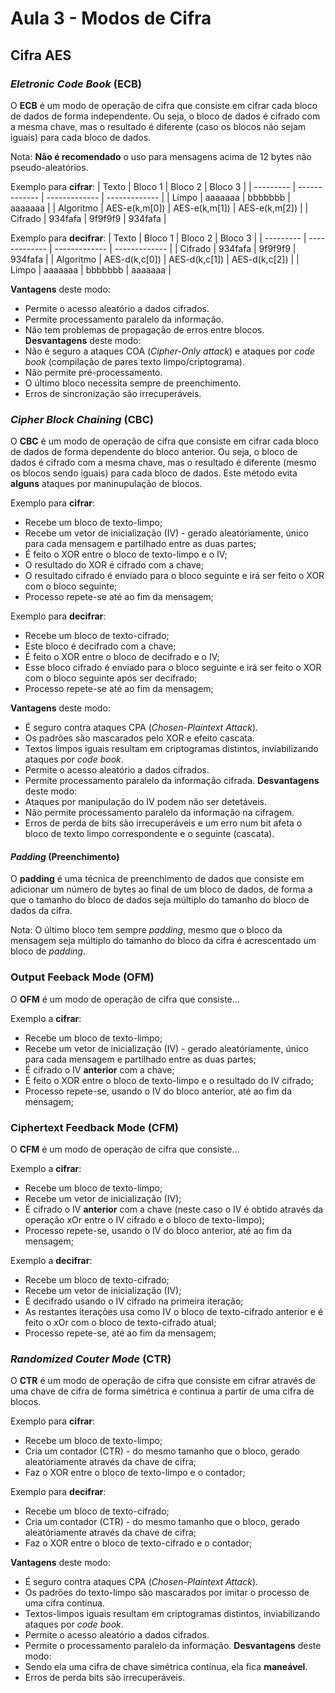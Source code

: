 # Aula 3 - Modos de Cifra

## Cifra AES

### *Eletronic Code Book* (ECB)
O **ECB** é um modo de operação de cifra que consiste em cifrar cada bloco de dados de forma independente. Ou seja, o bloco de dados é cifrado com a mesma chave, mas o resultado é diferente (caso os blocos não sejam iguais) para cada bloco de dados.

Nota: **Não é recomendado** o uso para mensagens acima de 12 bytes não pseudo-aleatórios.

Exemplo para **cifrar**:
| Texto     | Bloco 1       | Bloco 2       | Bloco 3       |
| --------- | ------------- | ------------- | ------------- |
| Limpo     | aaaaaaa       | bbbbbbb       | aaaaaaa       |
| Algoritmo | AES-e(k,m[0]) | AES-e(k,m[1]) | AES-e(k,m[2]) |
| Cifrado   | 934fafa       | 9f9f9f9       | 934fafa       |

Exemplo para **decifrar**:
| Texto     | Bloco 1       | Bloco 2       | Bloco 3       |
| --------- | ------------- | ------------- | ------------- |
| Cifrado   | 934fafa       | 9f9f9f9       | 934fafa       |
| Algoritmo | AES-d(k,c[0]) | AES-d(k,c[1]) | AES-d(k,c[2]) |
| Limpo     | aaaaaaa       | bbbbbbb       | aaaaaaa       |

**Vantagens** deste modo:
 - Permite o acesso aleatório a dados cifrados.
 - Permite processamento paralelo da informação.
 - Não tem problemas de propagação de erros entre blocos.
**Desvantagens** deste modo:
 - Não é seguro a ataques COA (*Cipher-Only attack*) e ataques por *code book* (compilação de pares texto limpo/criptograma).
 - Não permite pré-processamento.
 - O último bloco necessita sempre de preenchimento.
 - Erros de sincronização são irrecuperáveis.

### *Cipher Block Chaining* (CBC)
O **CBC** é um modo de operação de cifra que consiste em cifrar cada bloco de dados de forma dependente do bloco anterior. Ou seja, o bloco de dados é cifrado com a mesma chave, mas o resultado é diferente (mesmo os blocos sendo iguais) para cada bloco de dados. Este método evita **alguns** ataques por maninupulação de blocos.

Exemplo para **cifrar**:
 - Recebe um bloco de texto-limpo;
 - Recebe um vetor de inicialização (IV) - gerado aleatóriamente, único para cada mensagem e partilhado entre as duas partes;
 - É feito o XOR entre o bloco de texto-limpo e o IV;
 - O resultado do XOR é cifrado com a chave;
 - O resultado cifrado é enviado para o bloco seguinte e irá ser feito o XOR com o bloco seguinte;
 - Processo repete-se até ao fim da mensagem;

Exemplo para **decifrar**:
 - Recebe um bloco de texto-cifrado;
 - Este bloco é decifrado com a chave;
 - É feito o XOR entre o bloco de decifrado e o IV;
 - Esse bloco cifrado é enviado para o bloco seguinte e irá ser feito o XOR com o bloco seguinte após ser decifrado;
 - Processo repete-se até ao fim da mensagem;

**Vantagens** deste modo:
 - É seguro contra ataques CPA (*Chosen-Plaintext Attack*).
 - Os padrões são mascarados pelo XOR e efeito cascata.
 - Textos limpos iguais resultam em criptogramas distintos, inviabilizando ataques por *code book*.
 - Permite o acesso aleatório a dados cifrados.
 - Permite processamento paralelo da informação cifrada.
**Desvantagens** deste modo:
 - Ataques por manipulação do IV podem não ser detetáveis.
 - Não permite processamento paralelo da informação na cifragem. 
 - Erros de perda de bits são irrecuperáveis e um erro num bit afeta o bloco de texto limpo correspondente e o seguinte (cascata).

#### *Padding* (Preenchimento)
O **padding** é uma técnica de preenchimento de dados que consiste em adicionar um número de bytes ao final de um bloco de dados, de forma a que o tamanho do bloco de dados seja múltiplo do tamanho do bloco de dados da cifra.

Nota: O último bloco tem sempre *padding*, mesmo que o bloco da mensagem seja múltiplo do tamanho do bloco da cifra é acrescentado um bloco de *padding*.

### Output Feeback Mode (OFM)
O **OFM**  é um modo de operação de cifra que consiste...

Exemplo a **cifrar**:
- Recebe um bloco de texto-limpo;
- Recebe um vetor de inicialização (IV) - gerado aleatóriamente, único para cada mensagem e partilhado entre as duas partes;
- É cifrado o IV **anterior** com a chave;
- É feito o XOR entre o bloco de texto-limpo e o resultado do IV cifrado;
- Processo repete-se, usando o IV do bloco anterior, até ao fim da mensagem;

### Ciphertext Feedback Mode (CFM)
O **CFM**  é um modo de operação de cifra que consiste...

Exemplo a **cifrar**:
 - Recebe um bloco de texto-limpo;
 - Recebe um vetor de inicialização (IV);
 - É cifrado o IV **anterior** com a chave (neste caso o IV é obtido através da operação xOr entre o IV cifrado e o bloco de texto-limpo);
 - Processo repete-se, usando o IV do bloco anterior, até ao fim da mensagem;

Exemplo a **decifrar**:
 - Recebe um bloco de texto-cifrado;
 - Recebe um vetor de inicialização (IV);
 - É decifrado usando o IV cifrado na primeira iteração;
 - As restantes iterações usa como IV o bloco de texto-cifrado anterior e é feito o xOr com o bloco de texto-cifrado atual;
 - Processo repete-se, até ao fim da mensagem;

### *Randomized Couter Mode* (CTR)
O **CTR** é um modo de operação de cifra que consiste em cifrar através de uma chave de cifra de forma simétrica e continua a partir de uma cifra de blocos.

Exemplo para **cifrar**:
 - Recebe um bloco de texto-limpo;
 - Cria um contador (CTR) - do mesmo tamanho que o bloco, gerado aleatóriamente através da chave de cifra;
 - Faz o XOR entre o bloco de texto-limpo e o contador;

Exemplo para **decifrar**:
 - Recebe um bloco de texto-cifrado;
 - Cria um contador (CTR) - do mesmo tamanho que o bloco, gerado aleatóriamente através da chave de cifra;
 - Faz o XOR entre o bloco de texto-cifrado e o contador;

**Vantagens** deste modo:
 - É seguro contra ataques CPA (*Chosen-Plaintext Attack*).
 - Os padrões do texto-limpo são mascarados por imitar o processo de uma cifra contínua.
 - Textos-limpos iguais resultam em criptogramas distintos, inviabilizando ataques por *code book*.
 - Permite o acesso aleatório a dados cifrados.
 - Permite o processamento paralelo da informação.
**Desvantagens** deste modo:
 - Sendo ela uma cifra de chave simétrica contínua, ela fica **maneável**.
 - Erros de perda bits são irrecuperáveis.